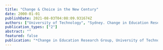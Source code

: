 ```yaml
---
title: "Change & Choice in the New Century"
date: 2000-01-01
publishDate: 2021-08-03T04:08:09.931674Z
authors: ["University of Technology", "Sydney. Change in Education Research Group. Symposium"]
publication_types: ["2"]
abstract: ""
featured: false
publication: "*Change in Education Research Group, University of Technology, Sydney*"
---
```


